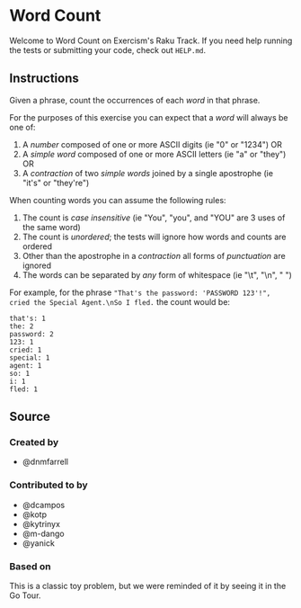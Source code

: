 # Word Count

Welcome to Word Count on Exercism's Raku Track.
If you need help running the tests or submitting your code, check out `HELP.md`.

## Instructions

Given a phrase, count the occurrences of each _word_ in that phrase.

For the purposes of this exercise you can expect that a _word_ will always be one of:

1. A _number_ composed of one or more ASCII digits (ie "0" or "1234") OR
2. A _simple word_ composed of one or more ASCII letters (ie "a" or "they") OR
3. A _contraction_ of two _simple words_ joined by a single apostrophe (ie "it's" or "they're")

When counting words you can assume the following rules:

1. The count is _case insensitive_ (ie "You", "you", and "YOU" are 3 uses of the same word)
2. The count is _unordered_; the tests will ignore how words and counts are ordered
3. Other than the apostrophe in a _contraction_ all forms of _punctuation_ are ignored
4. The words can be separated by _any_ form of whitespace (ie "\t", "\n", " ")

For example, for the phrase `"That's the password: 'PASSWORD 123'!", cried the Special Agent.\nSo I fled.` the count would be:

```text
that's: 1
the: 2
password: 2
123: 1
cried: 1
special: 1
agent: 1
so: 1
i: 1
fled: 1
```

## Source

### Created by

- @dnmfarrell

### Contributed to by

- @dcampos
- @kotp
- @kytrinyx
- @m-dango
- @yanick

### Based on

This is a classic toy problem, but we were reminded of it by seeing it in the Go Tour.